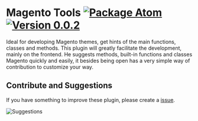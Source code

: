 # Magento Tools [![Package Atom](https://img.shields.io/badge/Package-Atom-blue.svg)](https://atom.io/packages/magento-tools)  [![Version 0.0.2](https://img.shields.io/badge/Release-0.0.2-green.svg)](https://github.com/rafaelstz/atom-magento-tools/releases)


Ideal for developing Magento themes, get hints of the main functions, classes and methods. This plugin will greatly facilitate the development, mainly on the frontend. He suggests methods, built-in functions and classes Magento quickly and easily, it besides being open has a very simple way of contribution to customize your way.


**Contribute and Suggestions**
----------
If you have something to improve these plugin, please create a [issue](https://github.com/rafaelstz/atom-magento-tools/issues).


![Suggestions](https://f.cloud.github.com/assets/69169/2290250/c35d867a-a017-11e3-86be-cd7c5bf3ff9b.gif)
